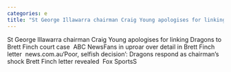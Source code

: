 ```yaml
---
categories: e
title: "St George Illawarra chairman Craig Young apologises for linking Dragons to Brett Finch court case  ABC News"
---
```

St George Illawarra chairman Craig Young apologises for linking Dragons to Brett Finch court case&nbsp;&nbsp;ABC NewsFans in uproar over detail in Brett Finch letter&nbsp;&nbsp;news.com.au‘Poor, selfish decision’: Dragons respond as chairman’s shock Brett Finch letter revealed&nbsp;&nbsp;Fox SportsS
